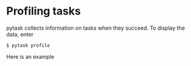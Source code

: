 # Profiling tasks

pytask collects information on tasks when they succeed. To display the data, enter

```console
$ pytask profile
```

Here is an example

```{image} /_static/images/profile.svg
```
